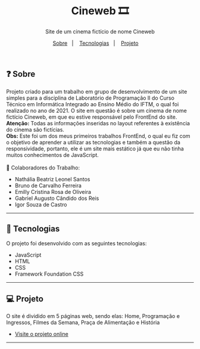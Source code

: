 <h1 align="center">Cineweb 🎞</h1>

<p align="center">Site de um cinema fictício de nome Cineweb<br/></p>

<p align="center">
  <a href="#-sobre">Sobre</a>&nbsp;&nbsp;&nbsp;|&nbsp;&nbsp;&nbsp;
  <a href="#-tecnologias">Tecnologias</a>&nbsp;&nbsp;&nbsp;|&nbsp;&nbsp;&nbsp;
  <a href="#-projeto">Projeto</a>&nbsp;&nbsp;&nbsp;&nbsp;&nbsp;&nbsp;
</p>

<br>

## ❓ Sobre

Projeto criado para um trabalho em grupo de desenvolvimento de um site simples para a disciplina de Laboratório de Programação II do Curso Técnico em Informática Integrado ao Ensino Médio do IFTM, o qual foi realizado no ano de 2021. O site em questão é sobre um cinema de nome fictício Cineweb, em que eu estive responsável pelo FrontEnd do site. <br><b>Atenção:</b> Todas as informações inseridas no layout referentes à existência do cinema são fictícias.<br>
<b>Obs:</b> Este foi um dos meus primeiros trabalhos FrontEnd, o qual eu fiz com o objetivo de aprender a utilizar as tecnologias e também a questão da responsividade, portanto, ele é um site mais estático já que eu não tinha muitos conhecimentos de JavaScript.<br><br>
👥 Colaboradores do Trabalho:

- Nathália Beatriz Leonel Santos
- Bruno de Carvalho Ferreira
- Emilly Cristina Rosa de Oliveira
- Gabriel Augusto Cândido dos Reis
- Igor Souza de Castro

---

## 🚀 Tecnologias

O projeto foi desenvolvido com as seguintes tecnologias:

- JavaScript
- HTML
- CSS
- Framework Foundation CSS
---
## 💻 Projeto

O site é dividido em 5 páginas web, sendo elas: Home, Programação e Ingressos, Filmes da Semana, Praça de Alimentação e História

- [Visite o projeto online](nathaliabeatriz.github.io/Cineweb/)

---
